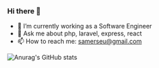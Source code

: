 ### Hi there 👋
- 🔭 I’m currently working as a Software Engineer
- 💬 Ask me about php, laravel, express, react
- 📫 How to reach me: samerseu@gmail.com
 
![Anurag's GitHub stats](https://github-readme-stats.vercel.app/api?username=SarkerSarker09&show_icons=true&themes=medica)
